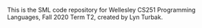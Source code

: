 This is the SML code repository for Wellesley CS251 Programming Languages,
Fall 2020 Term T2, created by Lyn Turbak. 

